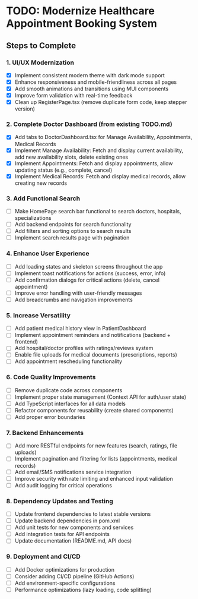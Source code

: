 # TODO: Modernize Healthcare Appointment Booking System

## Steps to Complete

### 1. UI/UX Modernization
- [x] Implement consistent modern theme with dark mode support
- [x] Enhance responsiveness and mobile-friendliness across all pages
- [x] Add smooth animations and transitions using MUI components
- [x] Improve form validation with real-time feedback
- [x] Clean up RegisterPage.tsx (remove duplicate form code, keep stepper version)

### 2. Complete Doctor Dashboard (from existing TODO.md)
- [x] Add tabs to DoctorDashboard.tsx for Manage Availability, Appointments, Medical Records
- [x] Implement Manage Availability: Fetch and display current availability, add new availability slots, delete existing ones
- [x] Implement Appointments: Fetch and display appointments, allow updating status (e.g., complete, cancel)
- [x] Implement Medical Records: Fetch and display medical records, allow creating new records

### 3. Add Functional Search
- [ ] Make HomePage search bar functional to search doctors, hospitals, specializations
- [ ] Add backend endpoints for search functionality
- [ ] Add filters and sorting options to search results
- [ ] Implement search results page with pagination

### 4. Enhance User Experience
- [ ] Add loading states and skeleton screens throughout the app
- [ ] Implement toast notifications for actions (success, error, info)
- [ ] Add confirmation dialogs for critical actions (delete, cancel appointment)
- [ ] Improve error handling with user-friendly messages
- [ ] Add breadcrumbs and navigation improvements

### 5. Increase Versatility
- [ ] Add patient medical history view in PatientDashboard
- [ ] Implement appointment reminders and notifications (backend + frontend)
- [ ] Add hospital/doctor profiles with ratings/reviews system
- [ ] Enable file uploads for medical documents (prescriptions, reports)
- [ ] Add appointment rescheduling functionality

### 6. Code Quality Improvements
- [ ] Remove duplicate code across components
- [ ] Implement proper state management (Context API for auth/user state)
- [ ] Add TypeScript interfaces for all data models
- [ ] Refactor components for reusability (create shared components)
- [ ] Add proper error boundaries

### 7. Backend Enhancements
- [ ] Add more RESTful endpoints for new features (search, ratings, file uploads)
- [ ] Implement pagination and filtering for lists (appointments, medical records)
- [ ] Add email/SMS notifications service integration
- [ ] Improve security with rate limiting and enhanced input validation
- [ ] Add audit logging for critical operations

### 8. Dependency Updates and Testing
- [ ] Update frontend dependencies to latest stable versions
- [ ] Update backend dependencies in pom.xml
- [ ] Add unit tests for new components and services
- [ ] Add integration tests for API endpoints
- [ ] Update documentation (README.md, API docs)

### 9. Deployment and CI/CD
- [ ] Add Docker optimizations for production
- [ ] Consider adding CI/CD pipeline (GitHub Actions)
- [ ] Add environment-specific configurations
- [ ] Performance optimizations (lazy loading, code splitting)
